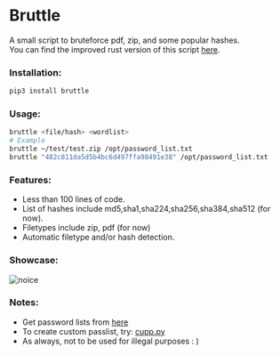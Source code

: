 
# Bruttle

A small script to bruteforce pdf, zip, and some popular hashes. <br />
You can find the improved rust version of this script [here](https://github.com/tamton-aquib/veldora).


### Installation:
```bash
pip3 install bruttle
```

### Usage:
```bash
bruttle <file/hash> <wordlist>
# Example
bruttle ~/test/test.zip /opt/password_list.txt
bruttle "482c811da5d5b4bc6d497ffa98491e38" /opt/password_list.txt
```

### Features:
- Less than 100 lines of code.
- List of hashes include md5,sha1,sha224,sha256,sha384,sha512 (for now).
- Filetypes include zip, pdf (for now)
- Automatic filetype and/or hash detection.

### Showcase:
<!-- ![noice](https://user-images.githubusercontent.com/77913442/131712946-5aa50471-5b94-4f0c-97ff-08928c9e0316.gif) -->
![noice](https://user-images.githubusercontent.com/77913442/158861560-16e60fdf-dab9-4c4d-8501-e549f605dbdf.gif)

### Notes:
* Get password lists from [here](https://github.com/kkrypt0nn/Wordlists)
* To create custom passlist, try: [cupp.py](https://github.com/Mebus/cupp)
* As always, not to be used for illegal purposes  : )
